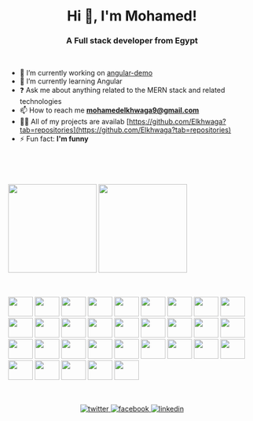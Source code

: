 <h1 align="center">Hi 👋, I'm Mohamed!</h1>
<h3 align="center">A Full stack developer from Egypt</h3>
<br/>

- 🔭 I’m currently working on [angular-demo](https://github.com/Elkhwaga/angular-demo)
- 🌱 I’m currently learning Angular
- ❓ Ask me about anything related to the MERN stack and related technologies
- 📫 How to reach me **mohamedelkhwaga9@gmail.com**
- 👨‍💻 All of my projects are availab [https://github.com/Elkhwaga?tab=repositories](https://github.com/Elkhwaga?tab=repositories)
- ⚡ Fun fact: **I'm funny**
<br/>

##
<br/>
<div>
  <img height="180em" src="https://github-readme-stats.vercel.app/api?username=Elkhwaga&show_icons=true&theme=react&include_all_commits=false&count_private=false&layout=compact&hide_border=true" />
  
  <img height="180em" src="https://github-readme-stats.vercel.app/api/top-langs/?username=Elkhwaga&theme=react&hide_border=true&include_all_commits=false&count_private=false&layout=compact" style="margin-left: auto" />
</div>

##
<br/>
<div style="display: inline_block">
  <img width="50" height="40" src="https://cdn.jsdelivr.net/gh/devicons/devicon/icons/cplusplus/cplusplus-original.svg" />
  
  <img width="50" height="40" src="https://cdn.jsdelivr.net/gh/devicons/devicon/icons/nodejs/nodejs-original.svg" />
  <img width="50" height="40" src="https://cdn.jsdelivr.net/gh/devicons/devicon/icons/express/express-original.svg" />
  
  <img width="50" height="40" src="https://cdn.jsdelivr.net/gh/devicons/devicon/icons/javascript/javascript-original.svg" />
  <img width="50" height="40" src="https://cdn.jsdelivr.net/gh/devicons/devicon/icons/jquery/jquery-plain-wordmark.svg" />
  <img width="50" height="40" src="https://cdn.jsdelivr.net/gh/devicons/devicon/icons/typescript/typescript-original.svg" />
  
  <img width="50" height="40" src="https://cdn.jsdelivr.net/gh/devicons/devicon/icons/react/react-original.svg" />
  <img width="50" height="40" src="https://cdn.jsdelivr.net/gh/devicons/devicon/icons/materialui/materialui-original.svg" />
  <img width="50" height="40" src="https://cdn.jsdelivr.net/gh/devicons/devicon/icons/redux/redux-original.svg" />
  <img width="50" height="40" src="https://cdn.jsdelivr.net/gh/devicons/devicon/icons/angularjs/angularjs-original.svg" />
  
  <img width="50" height="40" src="https://cdn.jsdelivr.net/gh/devicons/devicon/icons/jasmine/jasmine-plain.svg" />
  <img width="50" height="40" src="https://cdn.jsdelivr.net/gh/devicons/devicon/icons/jest/jest-plain.svg" />
  
   <img width="50" height="40" src="https://cdn.jsdelivr.net/gh/devicons/devicon/icons/mysql/mysql-plain-wordmark.svg" /> 
  <img width="50" height="40" src="https://cdn.jsdelivr.net/gh/devicons/devicon/icons/postgresql/postgresql-original.svg" />
  <img width="50" height="40" src="https://cdn.jsdelivr.net/gh/devicons/devicon/icons/wordpress/wordpress-plain.svg" />
  
  <img width="50" height="40" src="https://cdn.jsdelivr.net/gh/devicons/devicon/icons/html5/html5-original.svg" />
  <img width="50" height="40" src="https://cdn.jsdelivr.net/gh/devicons/devicon/icons/css3/css3-original.svg" />
  <img width="50" height="40" src="https://cdn.jsdelivr.net/gh/devicons/devicon/icons/sass/sass-original.svg" />
  
  <img width="50" height="40" src="https://cdn.jsdelivr.net/gh/devicons/devicon/icons/mongodb/mongodb-original-wordmark.svg" />
  <img width="50" height="40" src="https://cdn.jsdelivr.net/gh/devicons/devicon/icons/firebase/firebase-plain.svg" />
  
  <img width="50" height="40" src="https://cdn.jsdelivr.net/gh/devicons/devicon/icons/linux/linux-original.svg" />
  <img width="50" height="40" src="https://cdn.jsdelivr.net/gh/devicons/devicon/icons/docker/docker-original.svg" />
  <img width="50" height="40" src="https://cdn.jsdelivr.net/gh/devicons/devicon/icons/github/github-original.svg" />
  <img width="50" height="40" src="https://cdn.jsdelivr.net/gh/devicons/devicon/icons/git/git-original.svg" />
  <img width="50" height="40" src="https://cdn.jsdelivr.net/gh/devicons/devicon/icons/circleci/circleci-plain.svg" />
  <img width="50" height="40" src="https://cdn.jsdelivr.net/gh/devicons/devicon/icons/github/github-original.svg" />
  
  <img width="50" height="40" src="https://cdn.jsdelivr.net/gh/devicons/devicon/icons/tailwindcss/tailwindcss-plain.svg" />
  <img width="50" height="40" src="https://cdn.jsdelivr.net/gh/devicons/devicon/icons/bootstrap/bootstrap-plain.svg" />
  
  <img width="50" height="40" src="https://cdn.jsdelivr.net/gh/devicons/devicon/icons/illustrator/illustrator-plain.svg" />      
  <img width="50" height="40" src="https://cdn.jsdelivr.net/gh/devicons/devicon/icons/photoshop/photoshop-plain.svg" />
  <img width="50" height="40" src="https://cdn.jsdelivr.net/gh/devicons/devicon/icons/xd/xd-plain.svg" />
  <img width="50" height="40" src="https://cdn.jsdelivr.net/gh/devicons/devicon/icons/sketch/sketch-original.svg" />
</div>

##
<br/>
<div align="center">
  <a href="https://twitter.com/Mohamed82876773" target="_blank">
  <img src=https://img.shields.io/badge/twitter-%2300acee.svg?&style=for-the-badge&logo=twitter&logoColor=white alt=twitter style="margin-bottom: 5px;" />
  </a>
  <a href="https://www.facebook.com/mohamed.elkhwaga.79" target="_blank">
  <img src=https://img.shields.io/badge/facebook-%232E87FB.svg?&style=for-the-badge&logo=facebook&logoColor=white alt=facebook style="margin-bottom: 5px;" />
  </a>
  <a href="https://linkedin.com/in/mohamed-khaled-5b7387159" target="_blank">
  <img src=https://img.shields.io/badge/linkedin-%231E77B5.svg?&style=for-the-badge&logo=linkedin&logoColor=white alt=linkedin style="margin-bottom: 5px;" />
  </a>  
</div>  
